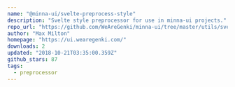 ```yaml
---
name: "@minna-ui/svelte-preprocess-style"
description: "Svelte style preprocessor for use in minna-ui projects."
repo_url: "https://github.com/WeAreGenki/minna-ui/tree/master/utils/svelte-preprocess-style"
author: "Max Milton"
homepage: "https://ui.wearegenki.com/"
downloads: 2
updated: "2018-10-21T03:35:00.359Z"
github_stars: 87
tags: 
  - preprocessor
---
```

